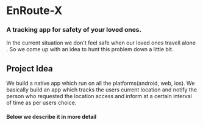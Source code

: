 # EnRoute-X
### A tracking app for safety of your loved ones.
In the current situation we don't feel safe when our loved ones travell alone . So we come up with an idea to hunt this problem down a little bit.

## Project Idea 
We build a native app which run on all the platforms(android, web, ios). We basically build an app which tracks the users current location and notify the person who requested the location access and inform at a certain interval of time as per users choice.

#### Below we describe it in more detail
